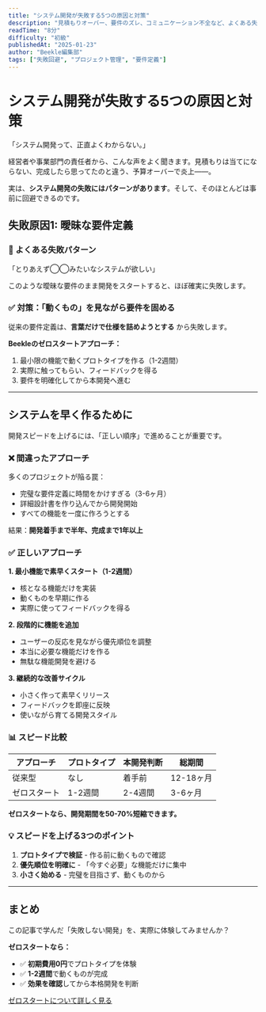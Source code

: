 ```yaml
---
title: "システム開発が失敗する5つの原因と対策"
description: "見積もりオーバー、要件のズレ、コミュニケーション不全など、よくある失敗パターンと回避策を解説"
readTime: "8分"
difficulty: "初級"
publishedAt: "2025-01-23"
author: "Beekle編集部"
tags: ["失敗回避", "プロジェクト管理", "要件定義"]
---
```


# システム開発が失敗する5つの原因と対策

「システム開発って、正直よくわからない。」

経営者や事業部門の責任者から、こんな声をよく聞きます。見積もりは当てにならない、完成したら思ってたのと違う、予算オーバーで炎上——。

実は、**システム開発の失敗にはパターンがあります**。そして、そのほとんどは事前に回避できるのです。

## 失敗原因1: 曖昧な要件定義

### 🚨 よくある失敗パターン

「とりあえず◯◯みたいなシステムが欲しい」

このような曖昧な要件のまま開発をスタートすると、ほぼ確実に失敗します。

### ✅ 対策：「動くもの」を見ながら要件を固める

従来の要件定義は、**言葉だけで仕様を詰めようとする** から失敗します。

**Beekleのゼロスタートアプローチ：**
1. 最小限の機能で動くプロトタイプを作る（1-2週間）
2. 実際に触ってもらい、フィードバックを得る
3. 要件を明確化してから本開発へ進む

---

## システムを早く作るために

開発スピードを上げるには、「正しい順序」で進めることが重要です。

### ❌ 間違ったアプローチ

多くのプロジェクトが陥る罠：
- 完璧な要件定義に時間をかけすぎる（3-6ヶ月）
- 詳細設計書を作り込んでから開発開始
- すべての機能を一度に作ろうとする

結果：**開発着手まで半年、完成まで1年以上**

### ✅ 正しいアプローチ

**1. 最小機能で素早くスタート（1-2週間）**
- 核となる機能だけを実装
- 動くものを早期に作る
- 実際に使ってフィードバックを得る

**2. 段階的に機能を追加**
- ユーザーの反応を見ながら優先順位を調整
- 本当に必要な機能だけを作る
- 無駄な機能開発を避ける

**3. 継続的な改善サイクル**
- 小さく作って素早くリリース
- フィードバックを即座に反映
- 使いながら育てる開発スタイル

### 📊 スピード比較

| アプローチ | プロトタイプ | 本開発判断 | 総期間 |
|------------|--------------|------------|--------|
| 従来型 | なし | 着手前 | 12-18ヶ月 |
| ゼロスタート | 1-2週間 | 2-4週間 | 3-6ヶ月 |

**ゼロスタートなら、開発期間を50-70%短縮できます。**

### 💡 スピードを上げる3つのポイント

1. **プロトタイプで検証** - 作る前に動くもので確認
2. **優先順位を明確に** - 「今すぐ必要」な機能だけに集中
3. **小さく始める** - 完璧を目指さず、動くものから

---

## まとめ

この記事で学んだ「失敗しない開発」を、実際に体験してみませんか？

**ゼロスタートなら：**
- ✅ **初期費用0円**でプロトタイプを体験
- ✅ **1-2週間**で動くものが完成
- ✅ **効果を確認**してから本格開発を判断

[ゼロスタートについて詳しく見る](/prooffirst)

